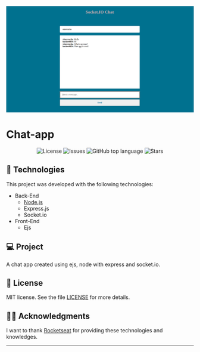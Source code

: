 <img alt="Socket.io-Chat" src="githubAssets/logoChat.PNG" />

# Chat-app

<p align="center">

  <a href="LICENSE" style="text-decoration: none">
    <img alt="License" src="https://img.shields.io/github/license/Vitorrrocha/Socket.IO-Chat?color=34CB79" />
  </a>

  <a href="https://github.com/Vitorrrocha/Socket.IO-Chat/issues" style="text-decoration: none">
    <img alt="Issues" src="https://img.shields.io/github/issues/Vitorrrocha/Socket.IO-Chat?color=34CB79" />
  </a>

  <a href="#" style="text-decoration: none">
    <img alt="GitHub top language" src="https://img.shields.io/github/languages/top/Vitorrrocha/Socket.IO-Chat?color=34CB79" />
  </a>
  
  <a href="https://github.com/Vitorrrocha/Socket.IO-Chat/stargazers" style="text-decoration: none">
    <img alt="Stars" src="https://img.shields.io/github/stars/Vitorrrocha/pSocket.IO-Chat?style=social" />
  </a>

</p>

## :rocket: Technologies

This project was developed with the following technologies:

- Back-End
  - [Node.js](https://nodejs.org/en/)
  - Express.js
  - Socket.io
- Front-End
  - Ejs

## 💻 Project

A chat app created using ejs, node with express and socket.io.

## :memo: License

MIT license. See the file [LICENSE](LICENSE) for more details.

## 🙏🏼 Acknowledgments

I want to thank [Rocketseat](https://github.com/Rocketseat) for providing these technologies and knowledges.


---
